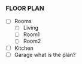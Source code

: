 ### FLOOR PLAN

- [ ] Rooms
    - [ ] Living
    - [ ] Room1
    - [ ] Room2
- [ ] Kitchen
- [ ] Garage
what is the plan?
